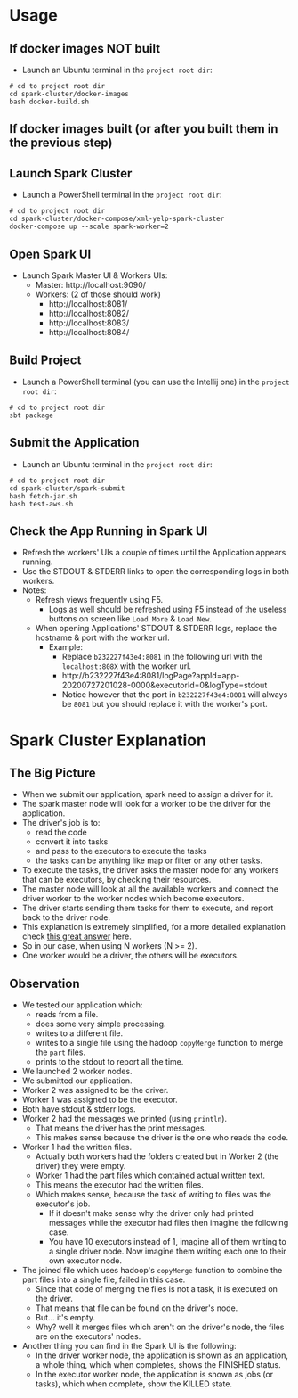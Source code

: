 # Usage
## If docker images NOT built
- Launch an Ubuntu terminal in the `project root dir`:

```shell script
# cd to project root dir
cd spark-cluster/docker-images
bash docker-build.sh
```

## If docker images built (or after you built them in the previous step)

## Launch Spark Cluster
- Launch a PowerShell terminal in the `project root dir`:

```shell script
# cd to project root dir
cd spark-cluster/docker-compose/xml-yelp-spark-cluster
docker-compose up --scale spark-worker=2
```

## Open Spark UI

- Launch Spark Master UI & Workers UIs:
    - Master: http://localhost:9090/
    - Workers: (2 of those should work)
        - http://localhost:8081/
        - http://localhost:8082/
        - http://localhost:8083/
        - http://localhost:8084/

## Build Project
- Launch a PowerShell terminal (you can use the Intellij one) in the `project root dir`:

```shell script
# cd to project root dir
sbt package
```

## Submit the Application
- Launch an Ubuntu terminal in the `project root dir`:

```shell script
# cd to project root dir
cd spark-cluster/spark-submit
bash fetch-jar.sh
bash test-aws.sh
```

## Check the App Running in Spark UI
- Refresh the workers' UIs a couple of times until the Application appears running.
- Use the STDOUT & STDERR links to open the corresponding logs in both workers.
- Notes:
    - Refresh views frequently using F5.
        - Logs as well should be refreshed using F5 instead of the useless buttons on screen like `Load More` & `Load New`.
    - When opening Applications' STDOUT & STDERR logs, replace the hostname & port with the worker url.
        - Example:
            - Replace `b232227f43e4:8081` in the following url with the `localhost:808X` with the worker url.
            - http://b232227f43e4:8081/logPage?appId=app-20200727201028-0000&executorId=0&logType=stdout
            - Notice however that the port in `b232227f43e4:8081` will always be `8081` but you should replace it with the worker's port.

# Spark Cluster Explanation
## The Big Picture
- When we submit our application, spark need to assign a driver for it.
- The spark master node will look for a worker to be the driver for the application.
- The driver's job is to:
    - read the code
    - convert it into tasks
    - and pass to the executors to execute the tasks
    - the tasks can be anything like map or filter or any other tasks.
- To execute the tasks, the driver asks the master node for any workers that can be executors, by checking their resources.
- The master node will look at all the available workers and connect the driver worker to the worker nodes which become executors.
- The driver starts sending them tasks for them to execute, and report back to the driver node.
- This explanation is extremely simplified, for a more detailed explanation check [this great answer](https://stackoverflow.com/a/32628057/6877477) here.
- So in our case, when using N workers (N >= 2).
- One worker would be a driver, the others will be executors.

## Observation
- We tested our application which:
    - reads from a file.
    - does some very simple processing.
    - writes to a different file.
    - writes to a single file using the hadoop `copyMerge` function to merge the `part` files.
    - prints to the stdout to report all the time.
- We launched 2 worker nodes.
- We submitted our application.
- Worker 2 was assigned to be the driver.
- Worker 1 was assigned to be the executor.
- Both have stdout & stderr logs.
- Worker 2 had the messages we printed (using `println`).
    - That means the driver has the print messages.
    - This makes sense because the driver is the one who reads the code.
- Worker 1 had the written files.
    - Actually both workers had the folders created but in Worker 2 (the driver) they were empty.
    - Worker 1 had the part files which contained actual written text.
    - This means the executor had the written files.
    - Which makes sense, because the task of writing to files was the executor's job.
        - If it doesn't make sense why the driver only had printed messages while the executor had files then imagine the following case.
        - You have 10 executors instead of 1, imagine all of them writing to a single driver node. Now imagine them writing each one to their own executor node.
- The joined file which uses hadoop's `copyMerge` function to combine the part files into a single file, failed in this case.
    - Since that code of merging the files is not a task, it is executed on the driver.
    - That means that file can be found on the driver's node.
    - But... it's empty.
    - Why? well it merges files which aren't on the driver's node, the files are on the executors' nodes.
- Another thing you can find in the Spark UI is the following:
	- In the driver worker node, the application is shown as an application, a whole thing, which when completes, shows the FINISHED status.
	- In the executor worker node, the application is shown as jobs (or tasks), which when complete, show the KILLED state.
